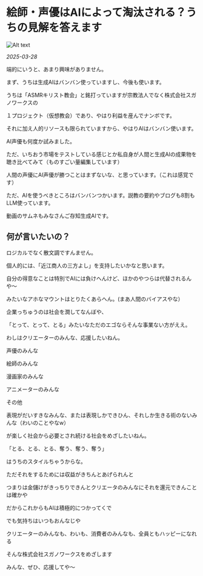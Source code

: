 # 絵師・声優はAIによって淘汰される？うちの見解を答えます

![Alt text](/static/images/blog/asmrchurch_billions_of_girls_reading_holy_bible_in_universe_c65b60d3-1573-49da-9001-b5cfff3f430f.png)

*2025-03-28*

端的にいうと、あまり興味がありません。

まず、うちは生成AIはバンバン使っていますし、今後も使います。

うちは「ASMRキリスト教会」と銘打っていますが宗教法人でなく株式会社スガノワークスの

１プロジェクト（仮想教会）であり、やはり利益を産んでナンボです。

それに加え人的リソースも限られていますから、やはりAIはバンバン使います。

AI声優も何度か試みました。

ただ、いちおう市場をテストしている感じとか私自身が人間と生成AIの成果物を聴き比べてみて（ものすごい量編集しています）

人間の声優にAI声優が勝つことはまずないな、と思っています。（これは感覚です）

ただ、AIを使うべきところはバンバンつかいます。説教の要約やブログも8割もLLM使っています。

動画のサムネもみなさんご存知生成AIです。

## 何が言いたいの？

ロジカルでなく散文調ですんません。

個人的には、「近江商人の三方よし」を支持したいかなと思います。

自分の得意なことは特別でAIには負けへんけど、ほかのやつらは代替されるんや〜

みたいなアホなマウントはとりたくあらへん。(まあ人間のバイアスやな）

企業っちゅうのは社会を潤してなんぼや、

「とって、とって、とる」みたいなただのエゴならそんな事業ない方がええ。

わしはクリエーターのみんな、応援したいねん。

声優のみんな

絵師のみんな

漫画家のみんな

アニメーターのみんな

その他

表現がだいすきなみんな、または表現しかできひん、それしか生きる術のないみんな（わいのことやなw）

が楽しく社会から必要とされ続ける社会をめざしたいねん。

「とる、とる、とる、奪う、奪う、奪う」

はうちのスタイルちゃうからな。

ただそれをするためには収益がきちんとあげられんと

つまりは金儲けがきっちりできんとクリエータのみんなにそれを還元できんことは確かや

だからこれからもAIは積極的につかってくで

でも気持ちはいつもおんなじや

クリエーターのみんなも、わいも、消費者のみんなも、全員ともハッピーになれる

そんな株式会社スガノワークスをめざします

みんな、ぜひ、応援してや〜
